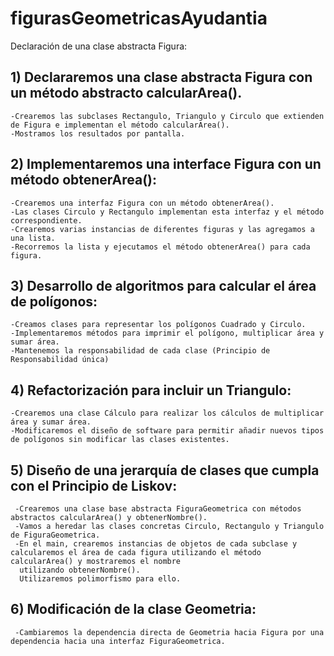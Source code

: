 # figurasGeometricasAyudantia

Declaración de una clase abstracta Figura:

## 1) Declararemos una clase abstracta <strong>Figura</strong> con un método abstracto calcularArea().
    -Crearemos las subclases Rectangulo, Triangulo y Circulo que extienden de Figura e implementan el método calcularArea().
    -Mostramos los resultados por pantalla.
   
## 2) Implementaremos una interface Figura con un método obtenerArea():
    -Crearemos una interfaz Figura con un método obtenerArea().
    -Las clases Circulo y Rectangulo implementan esta interfaz y el método correspondiente.
    -Crearemos varias instancias de diferentes figuras y las agregamos a una lista.
    -Recorremos la lista y ejecutamos el método obtenerArea() para cada figura.

## 3) Desarrollo de algoritmos para calcular el área de polígonos:

    -Creamos clases para representar los polígonos Cuadrado y Circulo.
    -Implementaremos métodos para imprimir el polígono, multiplicar área y sumar área.
    -Mantenemos la responsabilidad de cada clase (Principio de Responsabilidad única)

## 4) Refactorización para incluir un Triangulo:

    -Crearemos una clase Cálculo para realizar los cálculos de multiplicar área y sumar área.
    -Modificaremos el diseño de software para permitir añadir nuevos tipos de polígonos sin modificar las clases existentes.
    
## 5) Diseño de una jerarquía de clases que cumpla con el Principio de Liskov:

     -Crearemos una clase base abstracta FiguraGeometrica con métodos abstractos calcularArea() y obtenerNombre().
     -Vamos a heredar las clases concretas Circulo, Rectangulo y Triangulo de FiguraGeometrica.
     -En el main, crearemos instancias de objetos de cada subclase y calcularemos el área de cada figura utilizando el método calcularArea() y mostraremos el nombre 
      utilizando obtenerNombre(). 
      Utilizaremos polimorfismo para ello.
      
## 6) Modificación de la clase Geometria:

     -Cambiaremos la dependencia directa de Geometria hacia Figura por una dependencia hacia una interfaz FiguraGeometrica.
